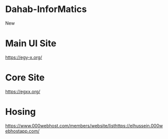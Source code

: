 # Dahab-InforMatics
New
# Main UI Site
https://egy-x.org/

# Core Site
https://egxx.org/

# Hosing 
https://www.000webhost.com/members/website/listhttps://elhussein.000webhostapp.com/

